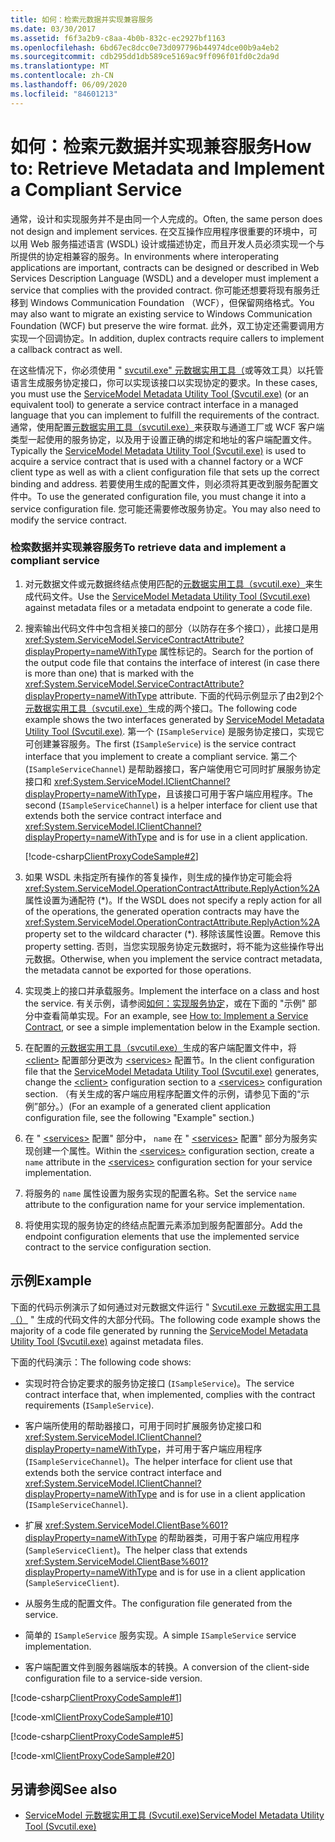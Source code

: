 ```yaml
---
title: 如何：检索元数据并实现兼容服务
ms.date: 03/30/2017
ms.assetid: f6f3a2b9-c8aa-4b0b-832c-ec2927bf1163
ms.openlocfilehash: 6bd67ec8dcc0e73d097796b44974dce00b9a4eb2
ms.sourcegitcommit: cdb295dd1db589ce5169ac9ff096f01fd0c2da9d
ms.translationtype: MT
ms.contentlocale: zh-CN
ms.lasthandoff: 06/09/2020
ms.locfileid: "84601213"
---
```

# <a name="how-to-retrieve-metadata-and-implement-a-compliant-service"></a><span data-ttu-id="c9645-102">如何：检索元数据并实现兼容服务</span><span class="sxs-lookup"><span data-stu-id="c9645-102">How to: Retrieve Metadata and Implement a Compliant Service</span></span>
<span data-ttu-id="c9645-103">通常，设计和实现服务并不是由同一个人完成的。</span><span class="sxs-lookup"><span data-stu-id="c9645-103">Often, the same person does not design and implement services.</span></span> <span data-ttu-id="c9645-104">在交互操作应用程序很重要的环境中，可以用 Web 服务描述语言 (WSDL) 设计或描述协定，而且开发人员必须实现一个与所提供的协定相兼容的服务。</span><span class="sxs-lookup"><span data-stu-id="c9645-104">In environments where interoperating applications are important, contracts can be designed or described in Web Services Description Language (WSDL) and a developer must implement a service that complies with the provided contract.</span></span> <span data-ttu-id="c9645-105">你可能还想要将现有服务迁移到 Windows Communication Foundation （WCF），但保留网络格式。</span><span class="sxs-lookup"><span data-stu-id="c9645-105">You may also want to migrate an existing service to Windows Communication Foundation (WCF) but preserve the wire format.</span></span> <span data-ttu-id="c9645-106">此外，双工协定还需要调用方实现一个回调协定。</span><span class="sxs-lookup"><span data-stu-id="c9645-106">In addition, duplex contracts require callers to implement a callback contract as well.</span></span>  
  
 <span data-ttu-id="c9645-107">在这些情况下，你必须使用 " [svcutil.exe" 元数据实用工具（](../servicemodel-metadata-utility-tool-svcutil-exe.md)或等效工具）以托管语言生成服务协定接口，你可以实现该接口以实现协定的要求。</span><span class="sxs-lookup"><span data-stu-id="c9645-107">In these cases, you must use the [ServiceModel Metadata Utility Tool (Svcutil.exe)](../servicemodel-metadata-utility-tool-svcutil-exe.md) (or an equivalent tool) to generate a service contract interface in a managed language that you can implement to fulfill the requirements of the contract.</span></span> <span data-ttu-id="c9645-108">通常，使用配置[元数据实用工具（svcutil.exe）](../servicemodel-metadata-utility-tool-svcutil-exe.md)来获取与通道工厂或 WCF 客户端类型一起使用的服务协定，以及用于设置正确的绑定和地址的客户端配置文件。</span><span class="sxs-lookup"><span data-stu-id="c9645-108">Typically the [ServiceModel Metadata Utility Tool (Svcutil.exe)](../servicemodel-metadata-utility-tool-svcutil-exe.md) is used to acquire a service contract that is used with a channel factory or a WCF client type as well as with a client configuration file that sets up the correct binding and address.</span></span> <span data-ttu-id="c9645-109">若要使用生成的配置文件，则必须将其更改到服务配置文件中。</span><span class="sxs-lookup"><span data-stu-id="c9645-109">To use the generated configuration file, you must change it into a service configuration file.</span></span> <span data-ttu-id="c9645-110">您可能还需要修改服务协定。</span><span class="sxs-lookup"><span data-stu-id="c9645-110">You may also need to modify the service contract.</span></span>  
  
### <a name="to-retrieve-data-and-implement-a-compliant-service"></a><span data-ttu-id="c9645-111">检索数据并实现兼容服务</span><span class="sxs-lookup"><span data-stu-id="c9645-111">To retrieve data and implement a compliant service</span></span>  
  
1. <span data-ttu-id="c9645-112">对元数据文件或元数据终结点使用匹配的[元数据实用工具（svcutil.exe）](../servicemodel-metadata-utility-tool-svcutil-exe.md)来生成代码文件。</span><span class="sxs-lookup"><span data-stu-id="c9645-112">Use the [ServiceModel Metadata Utility Tool (Svcutil.exe)](../servicemodel-metadata-utility-tool-svcutil-exe.md) against metadata files or a metadata endpoint to generate a code file.</span></span>  
  
2. <span data-ttu-id="c9645-113">搜索输出代码文件中包含相关接口的部分（以防存在多个接口），此接口是用 <xref:System.ServiceModel.ServiceContractAttribute?displayProperty=nameWithType> 属性标记的。</span><span class="sxs-lookup"><span data-stu-id="c9645-113">Search for the portion of the output code file that contains the interface of interest (in case there is more than one) that is marked with the <xref:System.ServiceModel.ServiceContractAttribute?displayProperty=nameWithType> attribute.</span></span> <span data-ttu-id="c9645-114">下面的代码示例显示了由2到2个[元数据实用工具（svcutil.exe）](../servicemodel-metadata-utility-tool-svcutil-exe.md)生成的两个接口。</span><span class="sxs-lookup"><span data-stu-id="c9645-114">The following code example shows the two interfaces generated by [ServiceModel Metadata Utility Tool (Svcutil.exe)](../servicemodel-metadata-utility-tool-svcutil-exe.md).</span></span> <span data-ttu-id="c9645-115">第一个 (`ISampleService`) 是服务协定接口，实现它可创建兼容服务。</span><span class="sxs-lookup"><span data-stu-id="c9645-115">The first (`ISampleService`) is the service contract interface that you implement to create a compliant service.</span></span> <span data-ttu-id="c9645-116">第二个 (`ISampleServiceChannel`) 是帮助器接口，客户端使用它可同时扩展服务协定接口和 <xref:System.ServiceModel.IClientChannel?displayProperty=nameWithType>，且该接口可用于客户端应用程序。</span><span class="sxs-lookup"><span data-stu-id="c9645-116">The second (`ISampleServiceChannel`) is a helper interface for client use that extends both the service contract interface and <xref:System.ServiceModel.IClientChannel?displayProperty=nameWithType> and is for use in a client application.</span></span>  
  
     [!code-csharp[ClientProxyCodeSample#2](../../../../samples/snippets/csharp/VS_Snippets_CFX/clientproxycodesample/cs/proxycode.cs#2)]  
  
3. <span data-ttu-id="c9645-117">如果 WSDL 未指定所有操作的答复操作，则生成的操作协定可能会将 <xref:System.ServiceModel.OperationContractAttribute.ReplyAction%2A> 属性设置为通配符 (\*)。</span><span class="sxs-lookup"><span data-stu-id="c9645-117">If the WSDL does not specify a reply action for all of the operations, the generated operation contracts may have the <xref:System.ServiceModel.OperationContractAttribute.ReplyAction%2A> property set to the wildcard character (\*).</span></span> <span data-ttu-id="c9645-118">移除该属性设置。</span><span class="sxs-lookup"><span data-stu-id="c9645-118">Remove this property setting.</span></span> <span data-ttu-id="c9645-119">否则，当您实现服务协定元数据时，将不能为这些操作导出元数据。</span><span class="sxs-lookup"><span data-stu-id="c9645-119">Otherwise, when you implement the service contract metadata, the metadata cannot be exported for those operations.</span></span>  
  
4. <span data-ttu-id="c9645-120">实现类上的接口并承载服务。</span><span class="sxs-lookup"><span data-stu-id="c9645-120">Implement the interface on a class and host the service.</span></span> <span data-ttu-id="c9645-121">有关示例，请参阅[如何：实现服务协定](../how-to-implement-a-wcf-contract.md)，或在下面的 "示例" 部分中查看简单实现。</span><span class="sxs-lookup"><span data-stu-id="c9645-121">For an example, see [How to: Implement a Service Contract](../how-to-implement-a-wcf-contract.md), or see a simple implementation below in the Example section.</span></span>  
  
5. <span data-ttu-id="c9645-122">在配置的[元数据实用工具（svcutil.exe）](../servicemodel-metadata-utility-tool-svcutil-exe.md)生成的客户端配置文件中，将 [\<client>](../../configure-apps/file-schema/wcf/client.md) 配置部分更改为 [\<services>](../../configure-apps/file-schema/wcf/services.md) 配置节。</span><span class="sxs-lookup"><span data-stu-id="c9645-122">In the client configuration file that the [ServiceModel Metadata Utility Tool (Svcutil.exe)](../servicemodel-metadata-utility-tool-svcutil-exe.md) generates, change the [\<client>](../../configure-apps/file-schema/wcf/client.md) configuration section to a [\<services>](../../configure-apps/file-schema/wcf/services.md) configuration section.</span></span> <span data-ttu-id="c9645-123">（有关生成的客户端应用程序配置文件的示例，请参见下面的“示例”部分。）</span><span class="sxs-lookup"><span data-stu-id="c9645-123">(For an example of a generated client application configuration file, see the following "Example" section.)</span></span>  
  
6. <span data-ttu-id="c9645-124">在 " [\<services>](../../configure-apps/file-schema/wcf/services.md) 配置" 部分中， `name` 在 " [\<services>](../../configure-apps/file-schema/wcf/services.md) 配置" 部分为服务实现创建一个属性。</span><span class="sxs-lookup"><span data-stu-id="c9645-124">Within the [\<services>](../../configure-apps/file-schema/wcf/services.md) configuration section, create a `name` attribute in the [\<services>](../../configure-apps/file-schema/wcf/services.md) configuration section for your service implementation.</span></span>  
  
7. <span data-ttu-id="c9645-125">将服务的 `name` 属性设置为服务实现的配置名称。</span><span class="sxs-lookup"><span data-stu-id="c9645-125">Set the service `name` attribute to the configuration name for your service implementation.</span></span>  
  
8. <span data-ttu-id="c9645-126">将使用实现的服务协定的终结点配置元素添加到服务配置部分。</span><span class="sxs-lookup"><span data-stu-id="c9645-126">Add the endpoint configuration elements that use the implemented service contract to the service configuration section.</span></span>  
  
## <a name="example"></a><span data-ttu-id="c9645-127">示例</span><span class="sxs-lookup"><span data-stu-id="c9645-127">Example</span></span>  
 <span data-ttu-id="c9645-128">下面的代码示例演示了如何通过对元数据文件运行 " [Svcutil.exe 元数据实用工具（）](../servicemodel-metadata-utility-tool-svcutil-exe.md) " 生成的代码文件的大部分代码。</span><span class="sxs-lookup"><span data-stu-id="c9645-128">The following code example shows the majority of a code file generated by running the [ServiceModel Metadata Utility Tool (Svcutil.exe)](../servicemodel-metadata-utility-tool-svcutil-exe.md) against metadata files.</span></span>  
  
 <span data-ttu-id="c9645-129">下面的代码演示：</span><span class="sxs-lookup"><span data-stu-id="c9645-129">The following code shows:</span></span>  
  
- <span data-ttu-id="c9645-130">实现时符合协定要求的服务协定接口 (`ISampleService`)。</span><span class="sxs-lookup"><span data-stu-id="c9645-130">The service contract interface that, when implemented, complies with the contract requirements (`ISampleService`).</span></span>  
  
- <span data-ttu-id="c9645-131">客户端所使用的帮助器接口，可用于同时扩展服务协定接口和 <xref:System.ServiceModel.IClientChannel?displayProperty=nameWithType>，并可用于客户端应用程序 (`ISampleServiceChannel`)。</span><span class="sxs-lookup"><span data-stu-id="c9645-131">The helper interface for client use that extends both the service contract interface and <xref:System.ServiceModel.IClientChannel?displayProperty=nameWithType> and is for use in a client application (`ISampleServiceChannel`).</span></span>  
  
- <span data-ttu-id="c9645-132">扩展 <xref:System.ServiceModel.ClientBase%601?displayProperty=nameWithType> 的帮助器类，可用于客户端应用程序 (`SampleServiceClient`)。</span><span class="sxs-lookup"><span data-stu-id="c9645-132">The helper class that extends <xref:System.ServiceModel.ClientBase%601?displayProperty=nameWithType> and is for use in a client application (`SampleServiceClient`).</span></span>  
  
- <span data-ttu-id="c9645-133">从服务生成的配置文件。</span><span class="sxs-lookup"><span data-stu-id="c9645-133">The configuration file generated from the service.</span></span>  
  
- <span data-ttu-id="c9645-134">简单的 `ISampleService` 服务实现。</span><span class="sxs-lookup"><span data-stu-id="c9645-134">A simple `ISampleService` service implementation.</span></span>  
  
- <span data-ttu-id="c9645-135">客户端配置文件到服务器端版本的转换。</span><span class="sxs-lookup"><span data-stu-id="c9645-135">A conversion of the client-side configuration file to a service-side version.</span></span>  
  
[!code-csharp[ClientProxyCodeSample#1](../../../../samples/snippets/csharp/VS_Snippets_CFX/clientproxycodesample/cs/proxycode.cs#1)]

[!code-xml[ClientProxyCodeSample#10](../../../../samples/snippets/csharp/VS_Snippets_CFX/clientproxycodesample/cs/client.exe.config#10)]

[!code-csharp[ClientProxyCodeSample#5](../../../../samples/snippets/csharp/VS_Snippets_CFX/clientproxycodesample/cs/hostapplication.cs#5)]

[!code-xml[ClientProxyCodeSample#20](../../../../samples/snippets/csharp/VS_Snippets_CFX/clientproxycodesample/cs/hostapplication.exe.config#20)]
  
## <a name="see-also"></a><span data-ttu-id="c9645-136">另请参阅</span><span class="sxs-lookup"><span data-stu-id="c9645-136">See also</span></span>

- [<span data-ttu-id="c9645-137">ServiceModel 元数据实用工具 (Svcutil.exe)</span><span class="sxs-lookup"><span data-stu-id="c9645-137">ServiceModel Metadata Utility Tool (Svcutil.exe)</span></span>](../servicemodel-metadata-utility-tool-svcutil-exe.md)
